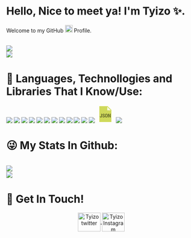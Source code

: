 <h1 align="left">Hello, Nice to meet ya! I'm Tyizo ✨.</h1>
<p align="left">Welcome to my GitHub <img src="https://media.giphy.com/media/Q7LHmoFwVP6Yc1swZs/giphy.gif" height="20px"> Profile.</p>

<br>
      <img src="https://discord.c99.nl/widget/theme-4/700355626852679820.png" align="center">
      <br>
  <img src="https://komarev.com/ghpvc/?username=tyizo&color=1c1c1c" >

<br>


<h1 align="left">🧨 Languages, Technollogies and Libraries That I Know/Use: </h1>
<span align="center" >
<img src="https://img.icons8.com/color/48/000000/javascript.png" />
<img src="https://img.icons8.com/color/48/000000/typescript.png" />
<img src="https://img.icons8.com/windows/32/000000/node-js.png"/>
<img src="https://img.icons8.com/officel/40/000000/php-logo.png"/>
<img src="https://img.icons8.com/color/48/000000/html-5--v1.png"/>
<img src="https://img.icons8.com/color/48/000000/css3.png"/>      
<img src="https://img.icons8.com/color/48/000000/express.png"/>      
<img src="https://img.icons8.com/color/48/000000/visual-studio-code-2019.png"/>
<img src="https://img.icons8.com/color/48/000000/sass.png"/>
<img src="https://img.icons8.com/color/48/000000/linux--v1.png"/>
<img src="https://img.icons8.com/color/48/000000/python--v1.png"/>
<img src="https://img.icons8.com/color/48/000000/npm.png"/>
<svg xmlns="http://www.w3.org/2000/svg" x="0px" y="0px"
width="48" height="48"
viewBox="0 0 172 172"
style=" fill:#000000;"><g fill="none" fill-rule="nonzero" stroke="none" stroke-width="1" stroke-linecap="butt" stroke-linejoin="miter" stroke-miterlimit="10" stroke-dasharray="" stroke-dashoffset="0" font-family="none" font-weight="none" font-size="none" text-anchor="none" style="mix-blend-mode: normal"><path d="M0,172v-172h172v172z" fill="none"></path><g><path d="M143.33333,161.25h-114.66667v-150.5h78.83333l35.83333,35.83333z" fill="#cfd95b"></path><path d="M137.95833,50.16667h-34.04167v-34.04167z" fill="#f5f7e1"></path><path d="M46.612,82.41667h7.138v24.47058c0,3.42567 -0.95675,6.18842 -2.86308,8.256c-1.9135,2.064 -4.37167,3.10675 -7.38167,3.10675c-3.23933,0 -5.75483,-0.96392 -7.55008,-2.88458c-1.79525,-1.92783 -2.69467,-4.60458 -2.69467,-8.041h7.16308c0,3.33608 1.02842,4.99875 3.08167,4.99875c2.07117,0 3.10675,-1.92425 3.10675,-5.77633zM73.09283,108.62158c0,-1.41542 -0.36192,-2.49758 -1.09292,-3.225c-0.72383,-0.72383 -2.04608,-1.47633 -3.96317,-2.25392c-3.49733,-1.32942 -6.01283,-2.881 -7.5465,-4.66192c-1.53367,-1.7845 -2.3005,-3.8915 -2.3005,-6.31742c0,-2.93475 1.03917,-5.29617 3.12467,-7.07708c2.08908,-1.78092 4.73717,-2.66958 7.94783,-2.66958c2.13925,0 4.04917,0.4515 5.72617,1.3545c1.677,0.903 2.967,2.17508 3.86642,3.81983c0.903,1.64117 1.3545,3.51883 1.3545,5.60433h-7.01975c0,-1.63042 -0.34758,-2.86667 -1.04275,-3.72308c-0.69517,-0.85642 -1.6985,-1.27925 -3.00283,-1.27925c-1.23267,0 -2.18942,0.35475 -2.87383,1.08933c-0.688,0.72742 -1.02842,1.70567 -1.02842,2.93475c0,0.95675 0.38342,1.82033 1.15025,2.59433c0.76683,0.774 2.12133,1.58025 4.07067,2.40442c3.40058,1.22908 5.87308,2.74125 7.41033,4.52575c1.54442,1.79167 2.31483,4.0635 2.31483,6.82983c0,3.03867 -0.9675,5.40725 -2.89892,7.1165c-1.935,1.70567 -4.56517,2.56208 -7.88333,2.56208c-2.25033,0 -4.30358,-0.46583 -6.15617,-1.39033c-1.85617,-0.9245 -3.30383,-2.25033 -4.35017,-3.9775c-1.04275,-1.72358 -1.56592,-3.7625 -1.56592,-6.10242h7.06633c0,2.01025 0.39058,3.46867 1.17175,4.37883c0.78117,0.91017 2.06042,1.36883 3.83417,1.36883c2.45817,0 3.68725,-1.29717 3.68725,-3.90583zM136.16667,118.25h-7.2025l-10.53142,-23.38842v23.38842h-7.2025v-35.66492h7.2025l10.5565,23.41708v-23.41708h7.17742zM107.5,103.46875c0,4.67983 -1.10367,8.31333 -3.311,10.9005c-2.20375,2.58717 -5.26392,3.88075 -9.18408,3.88075c-3.90583,0 -6.96958,-1.28642 -9.19842,-3.84492c-2.23242,-2.5585 -3.36117,-6.14542 -3.39342,-10.76433v-5.96267c0,-4.79092 1.10725,-8.5355 3.32175,-11.223c2.2145,-2.69825 5.289,-4.03842 9.2235,-4.03842c3.87,0 6.91583,1.32225 9.14825,3.97033c2.22883,2.64092 3.35758,6.34967 3.39342,11.12267zM100.45158,97.62433c0,-3.14258 -0.44792,-5.4825 -1.33658,-7.01975c-0.89225,-1.53008 -2.279,-2.29692 -4.15667,-2.29692c-1.86333,0 -3.24292,0.73817 -4.13158,2.21092c-0.89583,1.47633 -1.3545,3.73025 -1.38675,6.74742v6.19917c0,3.053 0.45508,5.29617 1.36167,6.74742c0.90658,1.44408 2.30767,2.16433 4.20325,2.16433c1.8275,0 3.18917,-0.69875 4.085,-2.12133c0.89225,-1.40825 1.34375,-3.60125 1.36167,-6.56825z" fill="#696e2d"></path></g></g></svg>
<img src="https://img.icons8.com/ios-filled/50/000000/jquery.png"/>      
</span>
<br>


<h1 align="left">😜 My Stats In Github: </h1> 
<br>
  <img src="https://github-readme-stats.vercel.app/api?username=tyizo&show_icons=true&title_color=4F8CC9&text_color=9f9f9f&bg_color=00000000&hide_border=true&icon_color=4F8CC9&hide_title=true&count_private=true" align="left">
<br>
  <img src="https://github-readme-stats.vercel.app/api/top-langs/?username=tyizo&show_icons=true&title_color=4F8CC9&text_color=9f9f9f&bg_color=00000000&hide_border=true&icon_color=4F8CC9&hide_title=true&count_private=true">
  <br>

<h1 align="left">🚀 Get In Touch!</h1>
<p align="center">
  <a href="https://twitter.com/1xm0d" target="blank">
    <img align="center" src="https://cdn.jsdelivr.net/npm/simple-icons@3.0.1/icons/twitter.svg" alt="Tyizo twitter" height="50" width="60" />
  </a>
<a href="https://instagram.com/1xm0d" target="blank">
  <img align="center" src="https://cdn.jsdelivr.net/npm/simple-icons@3.0.1/icons/instagram.svg" alt="Tyizo Instagram" height="50" width="60" />
 </a>
</p>
